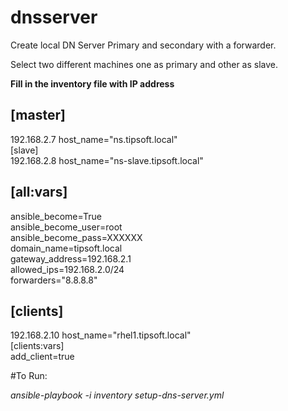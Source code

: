 # dnsserver


Create local DN Server Primary and secondary with a forwarder.

Select two different machines one as primary and other as slave.

**Fill in the inventory file with IP address** 

## [master]
192.168.2.7 host_name="ns.tipsoft.local"  
[slave]  
192.168.2.8 host_name="ns-slave.tipsoft.local"  
## [all:vars]  
ansible_become=True  
ansible_become_user=root  
ansible_become_pass=XXXXXX  
domain_name=tipsoft.local  
gateway_address=192.168.2.1  
allowed_ips=192.168.2.0/24  
forwarders="8.8.8.8"  
## [clients]  
192.168.2.10 host_name="rhel1.tipsoft.local"  
[clients:vars]  
add_client=true  
 
#To Run:

*ansible-playbook -i inventory setup-dns-server.yml*  



 